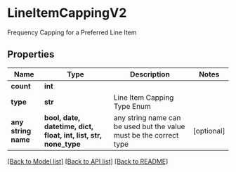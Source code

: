 # LineItemCappingV2

Frequency Capping for a Preferred Line Item

## Properties
Name | Type | Description | Notes
------------ | ------------- | ------------- | -------------
**count** | **int** |  | 
**type** | **str** | Line Item Capping Type Enum | 
**any string name** | **bool, date, datetime, dict, float, int, list, str, none_type** | any string name can be used but the value must be the correct type | [optional]

[[Back to Model list]](../README.md#documentation-for-models) [[Back to API list]](../README.md#documentation-for-api-endpoints) [[Back to README]](../README.md)


